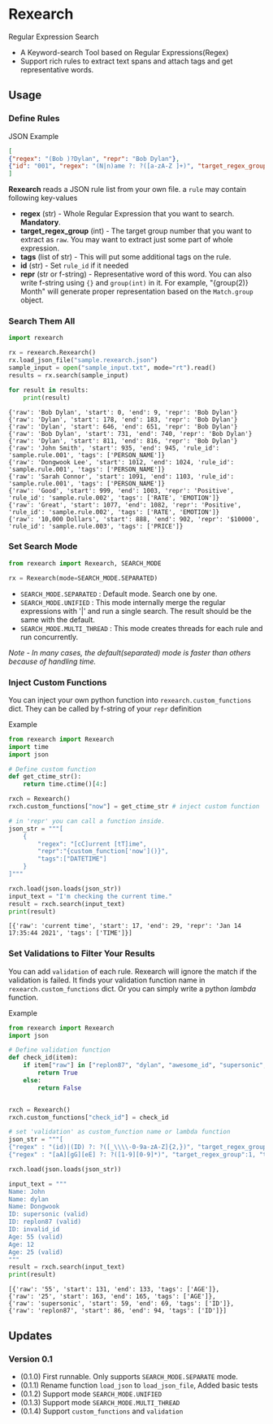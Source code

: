 # Rexearch

Regular Expression Search

- A Keyword-search Tool based on Regular Expressions(Regex)
- Support rich rules to extract text spans and attach tags and get representative words.

## Usage

### Define Rules

JSON Example
```json
[
{"regex": "(Bob )?Dylan", "repr": "Bob Dylan"},
{"id": "001", "regex": "(N|n)ame ?: ?([a-zA-Z ]+)", "target_regex_group": 2, "tags": ["PERSON_NAME"]}
]
```
**Rexearch** reads a JSON rule list from your own file. a `rule` may contain following key-values

- **regex** (str) - Whole Regular Expression that you want to search. **Mandatory**.
- **target_regex_group** (int) - The target group number that you want to extract as `raw`. You may want to extract just some part of whole expression.
- **tags** (list of str) - This will put some additional tags on the rule.
- **id** (str) - Set `rule_id` if it needed
- **repr** (str or f-string) - Representative word of this word. You can also write f-string using `{}` and `group(int)` in it. For example, "{group(2)} Month" will generate proper representation based on the `Match.group` object. 

### Search Them All
```python
import rexearch

rx = rexearch.Rexearch()
rx.load_json_file("sample.rexearch.json")
sample_input = open("sample_input.txt", mode="rt").read()
results = rx.search(sample_input)

for result in results:
    print(result)
```
```text
{'raw': 'Bob Dylan', 'start': 0, 'end': 9, 'repr': 'Bob Dylan'}
{'raw': 'Dylan', 'start': 178, 'end': 183, 'repr': 'Bob Dylan'}
{'raw': 'Dylan', 'start': 646, 'end': 651, 'repr': 'Bob Dylan'}
{'raw': 'Bob Dylan', 'start': 731, 'end': 740, 'repr': 'Bob Dylan'}
{'raw': 'Dylan', 'start': 811, 'end': 816, 'repr': 'Bob Dylan'}
{'raw': 'John Smith', 'start': 935, 'end': 945, 'rule_id': 'sample.rule.001', 'tags': ['PERSON_NAME']}
{'raw': 'Dongwook Lee', 'start': 1012, 'end': 1024, 'rule_id': 'sample.rule.001', 'tags': ['PERSON_NAME']}
{'raw': 'Sarah Connor', 'start': 1091, 'end': 1103, 'rule_id': 'sample.rule.001', 'tags': ['PERSON_NAME']}
{'raw': 'Good', 'start': 999, 'end': 1003, 'repr': 'Positive', 'rule_id': 'sample.rule.002', 'tags': ['RATE', 'EMOTION']}
{'raw': 'Great', 'start': 1077, 'end': 1082, 'repr': 'Positive', 'rule_id': 'sample.rule.002', 'tags': ['RATE', 'EMOTION']}
{'raw': '10,000 Dollars', 'start': 888, 'end': 902, 'repr': '$10000', 'rule_id': 'sample.rule.003', 'tags': ['PRICE']}
```

### Set Search Mode
```python
from rexearch import Rexearch, SEARCH_MODE

rx = Rexearch(mode=SEARCH_MODE.SEPARATED)
```

- `SEARCH_MODE.SEPARATED` : Default mode. Search one by one.
- `SEARCH_MODE.UNIFIED` : This mode internally merge the regular expressions with '|' and run a single search. The result should be the same with the default.
- `SEARCH_MODE.MULTI_THREAD` : This mode creates threads for each rule and run concurrently.

*Note - In many cases, the default(separated) mode is faster than others because of handling time.*

### Inject Custom Functions

You can inject your own python function into `rexearch.custom_functions` dict. They can be called by f-string of your `repr` definition

Example
```python
from rexearch import Rexearch
import time
import json

# Define custom function
def get_ctime_str():
    return time.ctime()[4:]

rxch = Rexearch()
rxch.custom_functions["now"] = get_ctime_str # inject custom function 'now'

# in 'repr' you can call a function inside.
json_str = """[
    {
        "regex": "[cC]urrent [tT]ime", 
        "repr":"{custom_function['now']()}",
        "tags":["DATETIME"]
    }
]"""

rxch.load(json.loads(json_str))
input_text = "I'm checking the current time."
result = rxch.search(input_text)
print(result)
```
```text
[{'raw': 'current time', 'start': 17, 'end': 29, 'repr': 'Jan 14 17:35:44 2021', 'tags': ['TIME']}]
```

### Set Validations to Filter Your Results

You can add `validation` of each rule. Rexearch will ignore the match if the validation is failed. It finds your validation function name in `rexearch.custom_functions` dict. Or you can simply write a python *lambda* function.

Example
```python
from rexearch import Rexearch
import json

# Define validation function
def check_id(item):
    if item["raw"] in ["replon87", "dylan", "awesome_id", "supersonic", "Dongwook"]:
        return True
    else:
        return False


rxch = Rexearch()
rxch.custom_functions["check_id"] = check_id

# set 'validation' as custom_function name or lambda function
json_str = """[
{"regex" : "(id)|(ID) ?: ?([_\\\\-0-9a-zA-Z]{2,})", "target_regex_group":3, "tags":["ID"], "validation":"check_id"},
{"regex" : "[aA][gG][eE] ?: ?([1-9][0-9]*)", "target_regex_group":1, "tags":["AGE"], "validation":"lambda x: int(x['raw'])>=15"}]"""

rxch.load(json.loads(json_str))

input_text = """
Name: John
Name: dylan
Name: Dongwook
ID: supersonic (valid)
ID: replon87 (valid)
ID: invalid_id
Age: 55 (valid)
Age: 12
Age: 25 (valid)
"""
result = rxch.search(input_text)
print(result)
```
```text
[{'raw': '55', 'start': 131, 'end': 133, 'tags': ['AGE']}, 
{'raw': '25', 'start': 163, 'end': 165, 'tags': ['AGE']}, 
{'raw': 'supersonic', 'start': 59, 'end': 69, 'tags': ['ID']}, 
{'raw': 'replon87', 'start': 86, 'end': 94, 'tags': ['ID']}]
```

## Updates

### Version 0.1

- (0.1.0) First runnable. Only supports `SEARCH_MODE.SEPARATE` mode.
- (0.1.1) Rename function `load_json` to `load_json_file`, Added basic tests
- (0.1.2) Support mode `SEARCH_MODE.UNIFIED`
- (0.1.3) Support mode `SEARCH_MODE.MULTI_THREAD`
- (0.1.4) Support `custom_functions` and `validation`

